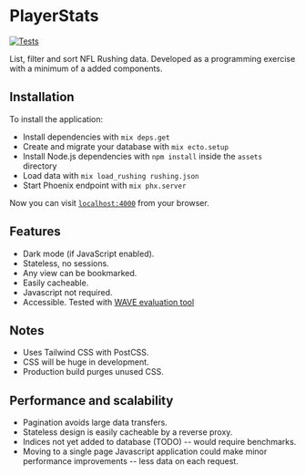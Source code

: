 # PlayerStats

[![Tests](https://github.com/cleaver/player-stats/actions/workflows/ex-tests.yaml/badge.svg)](https://github.com/cleaver/player-stats/actions/workflows/ex-tests.yaml)

List, filter and sort NFL Rushing data. Developed as a programming exercise with a minimum of a added components.

## Installation

To install the application:

- Install dependencies with `mix deps.get`
- Create and migrate your database with `mix ecto.setup`
- Install Node.js dependencies with `npm install` inside the `assets` directory
- Load data with `mix load_rushing rushing.json`
- Start Phoenix endpoint with `mix phx.server`

Now you can visit [`localhost:4000`](http://localhost:4000) from your browser.

## Features

- Dark mode (if JavaScript enabled).
- Stateless, no sessions.
- Any view can be bookmarked.
- Easily cacheable.
- Javascript not required.
- Accessible. Tested with [WAVE evaluation tool](https://chrome.google.com/webstore/detail/wave-evaluation-tool/jbbplnpkjmmeebjpijfedlgcdilocofh)

## Notes

- Uses Tailwind CSS with PostCSS.
- CSS will be huge in development.
- Production build purges unused CSS.

## Performance and scalability

- Pagination avoids large data transfers.
- Stateless design is easily cacheable by a reverse proxy.
- Indices not yet added to database (TODO) -- would require benchmarks.
- Moving to a single page Javascript application could make minor performance improvements -- less data on each request.
